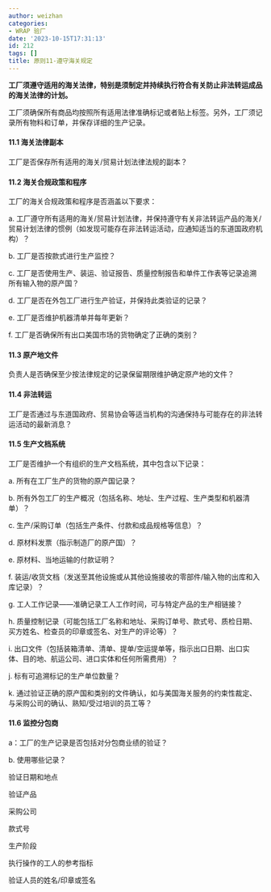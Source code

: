```yaml
---
author: weizhan
categories:
- WRAP 验厂
date: '2023-10-15T17:31:13'
id: 212
tags: []
title: 原则11-遵守海关规定
---
```


**工厂须遵守适用的海关法律，特别是须制定并持续执行符合有关防止非法转运成品的海关法律的计划。**  
  
工厂须确保所有商品均按照所有适用法律准确标记或者贴上标签。另外，工厂须记录所有物料和订单，并保存详细的生产记录。

#### 11.1 海关法律副本

工厂是否保存所有适用的海关/贸易计划法律法规的副本？

#### 11.2 海关合规政策和程序

工厂的海关合规政策和程序是否涵盖以下要求：

a. 工厂遵守所有适用的海关/贸易计划法律，并保持遵守有关非法转运产品的海关/贸易计划法律的惯例（如发现可能存在非法转运活动，应通知适当的东道国政府机构）？

b. 工厂是否按款式进行生产监控？

c. 工厂是否使用生产、装运、验证报告、质量控制报告和单件工作表等记录追溯所有输入物的原产国？

d. 工厂是否在外包工厂进行生产验证，并保持此类验证的记录？

e. 工厂是否维护机器清单并每年更新？

f. 工厂是否确保所有出口美国市场的货物确定了正确的类别？

#### 11.3 原产地文件

负责人是否确保至少按法律规定的记录保留期限维护确定原产地的文件？

#### 11.4 非法转运

工厂是否通过与东道国政府、贸易协会等适当机构的沟通保持与可能存在的非法转运活动的最新消息？

#### 11.5 生产文档系统

工厂是否维护一个有组织的生产文档系统，其中包含以下记录：

a. 所有在工厂生产的货物的原产国记录？

b. 所有外包工厂的生产概况（包括名称、地址、生产过程、生产类型和机器清单）？

c. 生产/采购订单（包括生产条件、付款和成品规格等信息）？

d. 原材料发票（指示制造厂的原产国）？

e. 原材料、当地运输的付款证明？

f. 装运/收货文档（发送至其他设施或从其他设施接收的零部件/输入物的出库和入库记录）？

g. 工人工作记录——准确记录工人工作时间，可与特定产品的生产相链接？

h. 质量控制记录（可能包括工厂名称和地址、采购订单号、款式号、质检日期、买方姓名、检查员的印章或签名、对生产的评论等）？

i. 出口文件（包括装箱清单、清单、提单/空运提单等，指示出口日期、出口实体、目的地、航运公司、进口实体和任何所需费用）？

j. 标有可追溯标记的生产单位数量？

k. 通过验证正确的原产国和类别的文件确认，如与美国海关服务的约束性裁定、与采购公司的确认、熟知/受过培训的员工等？

#### 11.6 监控分包商

a：工厂的生产记录是否包括对分包商业绩的验证？

b. 使用哪些记录？

验证日期和地点

验证产品

采购公司

款式号

生产阶段

执行操作的工人的参考指标

验证人员的姓名/印章或签名

